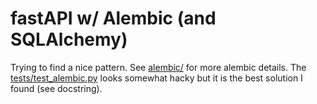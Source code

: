 # fastAPI w/ Alembic (and SQLAlchemy)

Trying to find a nice pattern.
See [alembic/](./alembic/) for more alembic details.
The [tests/test_alembic.py](./tests/test_alembic.py) looks somewhat hacky
but it is the best solution I found (see docstring).

